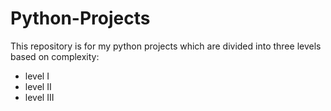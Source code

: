 # Python-Projects

This repository is for my python projects which are divided into three levels based on complexity:
- level I 
- level II
- level III